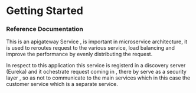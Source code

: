 # Getting Started

### Reference Documentation

This is an apigateway Service , is important in microservice architecture, it is used to reroutes request to the various
service, load balancing  and improve the performance by evenly distributing the request.

In respect to this application this service is registerd in a discovery server (Eureka) and it ochestrate request coming 
in , there by serve as a security layer , so as not to communicate to the main services which in this case the customer service which
is a  separate service.


